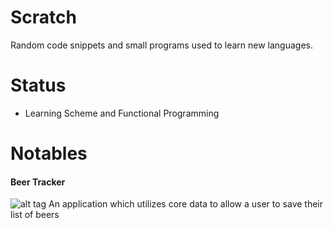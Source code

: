 # Scratch
Random code snippets and small programs used to learn new languages.

# Status
- Learning Scheme and Functional Programming

# Notables

#### Beer Tracker
![alt tag](http://i67.tinypic.com/vyky8i.png) An application which utilizes core data to allow a user to save their list of beers
